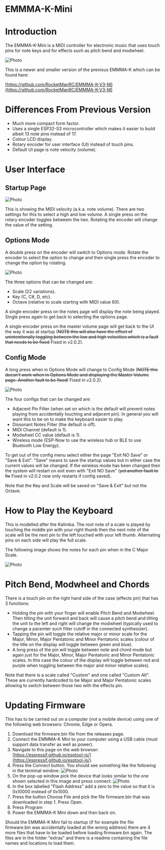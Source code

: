 # EMMMA-K-Mini

# Introduction
The EMMMA-K-Mini is a MIDI controller for electronic music that uses touch pins for note keys and for effects such as pitch bend and modwheel.

![Photo](images/IMG_2009.jpg)

This is a newer and smaller version of the previous EMMMA-K which can be found here:

[https://github.com/RocketManRC/EMMMA-K-V3-M](https://github.com/RocketManRC/EMMMA-K-V3-M)

# Differences From Previous Version

- Much more compact form factor.
- Uses a single ESP32-S3 microcontroller which makes it easier to build albeit 13 note pins instead of 17.
- Colour LCD display.
- Rotary encoder for user interface (UI) instead of touch pins.
- Default UI page is note velocity (volume).

# User Interface

## Startup Page

![Photo](images/IMG_2011.jpg)

This is showing the MIDI velocity (a.k.a. note volume). There are two settings for this to select a high and low volume. A single press on the rotary encoder toggles betweem the two. Rotating the encoder will change the value of the setting.

## Options Mode

A double press on the encoder will switch to Options mode. Rotate the encoder to select the option to change and then single press the encoder to change the option by rotating.

![Photo](images/IMG_2012.jpg)

The three options that can be changed are:
- Scale (22 variations).
- Key (C, C#, D, etc).
- Octave (relative to scale starting with MIDI value 60).

A single encoder press on the notes page will display the note being played. Single press again to get back to selecting the options page. 

A single encoder press on the master volume page will get back to the UI the way it was at startup (~~NOTE this will also have the effect of unintentionally toggling between the low and high velocities which is a fault that needs to be fixed~~ Fixed in v2.0.2).

## Config Mode

A long press when in Options Mode will change to Config Mode (~~NOTE this doesn't work when in Options Mode and displaying the Master Volume page. Another fault to be fixed!~~ Fixed in v2.0.2).

![Photo](images/IMG_2013.jpg)

The four configs that can be changed are:

- Adjacent Pin Filter (when set on which is the default will prevent notes playing from accidentally touching and adjacent pin). In general you will want this to be on to make the keyboard easier to play.
- Dissonant Notes Filter (the default is off).
- MIDI Channel (default is 1).
- Modwheel CC value (default is 1).
- Wireless mode (ESP-Now to use the wireless hub or BLE to use Bluetooth Low Energy).

To get out of the config menu select either the page "Exit NO Save" or "Save & Exit". "Save" means to save the startup values but in either case the current values will be changed. If the wireless mode has been changed then the system will restart on exit even with "Exit NO Save" (~~yet another fault to fix~~ Fixed in v2.0.2 now only restarts if config saved).

Note that the Key and Scale will be saved on "Save & Exit" but not the Octave.

# How to Play the Keyboard

This is modelled after the Kalimba. The root note of a scale is played by touching the middle pin with your right thumb then the next note of the scale will be the next pin to the left touched with your left thumb. Alternating pins on each side will play the full scale.

The following image shows the notes for each pin when in the C Major Scale.

![Photo](images/IMG_2014.jpg)

# Pitch Bend, Modwheel and Chords

There is a touch pin on the right hand side of the case (effects pin) that has 3 functions:

- Holding the pin with your finger will enable Pitch Bend and Modwheel. Then tilting the unit forward and back will cause a pitch bend and tilting the unit to the left and right will change the modwheel (typically used to change a paramter such filter cutoff in the connected synthesizer).
- Tapping the pin will toggle the relative major or minor scale for the Major, Minor, Major Pentatonic and Minor Pentatonic scales (colour of the title on the display will toggle between green and blue).
- A long press of the pin will toggle between note and chord mode but again just for the Major, Minor, Major Pentatonic and Minor Pentatonic scales. In this case the colour of the display will toggle between red and purple when toggling between the major and minor relative scales).

Note that there is a scale called "Custom" and one called "Custom Alt". These are currently hardcoded to be Major and Major Pentatonic scales allowing to switch between those two with the effects pin.

# Updating Firmware

This has to be carried out on a computer (not a mobile device) using one of the following web browsers: Chrome, Edge or Opera.

1. Download the firmware.bin file from the releases page.
2. Connect the EMMMA-K Mini to your computer using a USB cable (must support data transfer as well as power).
3. Navigate to this page on the web browser: [https://espressif.github.io/esptool-js/](https://espressif.github.io/esptool-js/).
4. Press the Connect button. You should see something like the following in the terminal window:
![Photo](images/firmwareupdate2.png)
5. On the pop-up window pick the device that looks similar to the one shown selected in this image and press connect: ![Photo](images/firmwareupdate1.png)
6. In the box labelled "Flash Address" add a zero to the value so that it is 0x10000 instead of 0x1000.
7. Press the button Choose File and pick the file firmware.bin that was downloaded in step 1. Press Open.
8. Press Program
9. Power the EMMMA-K Mini down and then back on.

Should the EMMMA-K Mini fail to startup (if for example the file firmware.bin was accidentally loaded at the wrong address) there are 4 more files that have to be loaded before loading firmware.bin again. The files are in the folder "extras" and there is a readme containing the file names and locations to load them.




